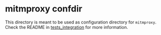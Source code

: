 # mitmproxy confdir

This directory is meant to be used as configuration directory for `mitmproxy`.
Check the README in [tests_integration](../tests_integration) for more information.
